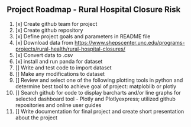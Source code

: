 ## Project Roadmap - Rural Hospital Closure Risk ##
1. [x] Create github team for project
2. [x] Create github repository
3. [x] Define project goals and parameters in README file
4. [x] Download data from https://www.shepscenter.unc.edu/programs-projects/rural-health/rural-hospital-closures/
5. [x] Convert data to .csv
6. [x] install and run panda for dataset
7. [] Write and test code to import dataset
8. [] Make any modifications to dataset
9. [] Review and select one of the following plotting tools in python and determine best tool to achieve goal of project: matploblib or plotly
10. [] Search github for code to display barcharts and/or line graphs for selected dashboard tool - Plotly and Plotlyexpress; utilized github repositories and online user guides
11. [] Write documentation for final project and create short presentation about the project
